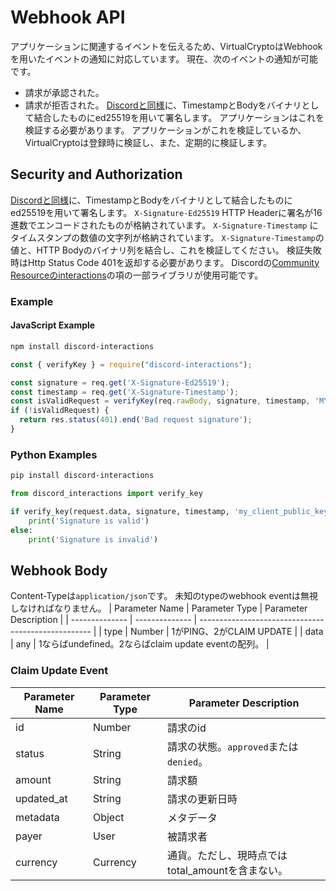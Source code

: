 # Webhook API
アプリケーションに関連するイベントを伝えるため、VirtualCryptoはWebhookを用いたイベントの通知に対応しています。
現在、次のイベントの通知が可能です。
- 請求が承認された。
- 請求が拒否された。
[Discordと同様](https://discord.com/developers/docs/interactions/receiving-and-responding#security-and-authorization)に、TimestampとBodyをバイナリとして結合したものにed25519を用いて署名します。
アプリケーションはこれを検証する必要があります。
アプリケーションがこれを検証しているか、VirtualCryptoは登録時に検証し、また、定期的に検証します。

## Security and Authorization
[Discordと同様](https://discord.com/developers/docs/interactions/receiving-and-responding#security-and-authorization)に、TimestampとBodyをバイナリとして結合したものにed25519を用いて署名します。
`X-Signature-Ed25519` HTTP Headerに署名が16進数でエンコードされたものが格納されています。
`X-Signature-Timestamp` にタイムスタンプの数値の文字列が格納されています。
`X-Signature-Timestamp`の値と、HTTP Bodyのバイナリ列を結合し、これを検証してください。
検証失敗時はHttp Status Code 401を返却する必要があります。
Discordの[Community Resourceのinteractions](https://discord.com/developers/docs/topics/community-resources#interactions)の項の一部ライブラリが使用可能です。
### Example
#### JavaScript Example
```sh
npm install discord-interactions
```

```js
const { verifyKey } = require("discord-interactions");

const signature = req.get('X-Signature-Ed25519');
const timestamp = req.get('X-Signature-Timestamp');
const isValidRequest = verifyKey(req.rawBody, signature, timestamp, 'MY_CLIENT_PUBLIC_KEY');
if (!isValidRequest) {
  return res.status(401).end('Bad request signature');
}
```
### Python Examples
```bash
pip install discord-interactions
```

```py
from discord_interactions import verify_key 

if verify_key(request.data, signature, timestamp, 'my_client_public_key'):
    print('Signature is valid')
else:
    print('Signature is invalid')
```
## Webhook Body
Content-Typeは`application/json`です。
未知のtypeのwebhook eventは無視しなければなりません。
| Parameter Name | Parameter Type | Parameter Description                               |
| -------------- | -------------- | --------------------------------------------------- |
| type           | Number         | 1がPING、2がCLAIM UPDATE                            |
| data           | any            | 1ならばundefined。2ならばclaim update eventの配列。 |
### Claim Update Event
| Parameter Name | Parameter Type | Parameter Description                            |
| -------------- | -------------- | ------------------------------------------------ |
| id             | Number         | 請求のid                                         |
| status         | String         | 請求の状態。`approved`または`denied`。           |
| amount         | String         | 請求額                                           |
| updated_at     | String         | 請求の更新日時                                   |
| metadata       | Object         | メタデータ                                       |
| payer          | User           | 被請求者                                         |
| currency       | Currency       | 通貨。ただし、現時点ではtotal_amountを含まない。 |

